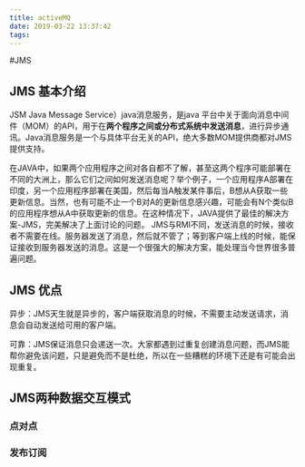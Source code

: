 ```yaml
---
title: activeMQ
date: 2019-03-22 13:37:42
tags:
---
```

#JMS
## JMS 基本介绍
JSM Java Message Service）java消息服务，是java 平台中关于面向消息中间件（MOM）的API，用于在**两个程序之间或分布式系统中发送消息**，进行异步通讯。Java消息服务是一个与具体平台无关的API，绝大多数MOM提供商都对JMS提供支持。   

在JAVA中，如果两个应用程序之间对各自都不了解，甚至这两个程序可能部署在不同的大洲上，那么它们之间如何发送消息呢？举个例子，一个应用程序A部署在印度，另一个应用程序部署在美国，然后每当A触发某件事后，B想从A获取一些更新信息。当然，也有可能不止一个B对A的更新信息感兴趣，可能会有N个类似B的应用程序想从A中获取更新的信息。在这种情况下，JAVA提供了最佳的解决方案-JMS，完美解决了上面讨论的问题。
JMS与RMI不同，发送消息的时候，接收者不需要在线。服务器发送了消息，然后就不管了；等到客户端上线的时候，能保证接收到服务器发送的消息。这是一个很强大的解决方案，能处理当今世界很多普遍问题。   

## JMS 优点
异步：JMS天生就是异步的，客户端获取消息的时候，不需要主动发送请求，消息会自动发送给可用的客户端。   

可靠：JMS保证消息只会递送一次。大家都遇到过重复创建消息问题，而JMS能帮你避免该问题，只是避免而不是杜绝，所以在一些糟糕的环境下还是有可能会出现重复。   

## JMS两种数据交互模式
### 点对点

### 发布订阅